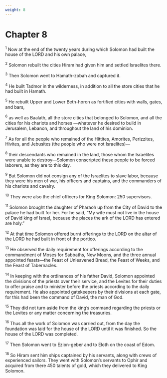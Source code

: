 ```yaml
---
weight: 8
---
```


# Chapter 8

<sup>1</sup> Now at the end of the twenty years during which Solomon had built the house of the LORD and his own palace, 

<sup>2</sup> Solomon rebuilt the cities Hiram had given him and settled Israelites there. 

<sup>3</sup> Then Solomon went to Hamath-zobah and captured it. 

<sup>4</sup> He built Tadmor in the wilderness, in addition to all the store cities that he had built in Hamath. 

<sup>5</sup> He rebuilt Upper and Lower Beth-horon as fortified cities with walls, gates, and bars, 

<sup>6</sup> as well as Baalath, all the store cities that belonged to Solomon, and all the cities for his chariots and horses —whatever he desired to build in Jerusalem, Lebanon, and throughout the land of his dominion. 

<sup>7</sup> As for all the people who remained of the Hittites, Amorites, Perizzites, Hivites, and Jebusites (the people who were not Israelites)— 

<sup>8</sup> their descendants who remained in the land, those whom the Israelites were unable to destroy—Solomon conscripted these people to be forced laborers, as they are to this day. 

<sup>9</sup> But Solomon did not consign any of the Israelites to slave labor, because they were his men of war, his officers and captains, and the commanders of his chariots and cavalry. 

<sup>10</sup> They were also the chief officers for King Solomon: 250 supervisors. 

<sup>11</sup> Solomon brought the daughter of Pharaoh up from the City of David to the palace he had built for her. For he said, “My wife must not live in the house of David king of Israel, because the places the ark of the LORD has entered are holy.” 

<sup>12</sup> At that time Solomon offered burnt offerings to the LORD on the altar of the LORD he had built in front of the portico. 

<sup>13</sup> He observed the daily requirement for offerings according to the commandment of Moses for Sabbaths, New Moons, and the three annual appointed feasts—the Feast of Unleavened Bread, the Feast of Weeks, and the Feast of Tabernacles. 

<sup>14</sup> In keeping with the ordinances of his father David, Solomon appointed the divisions of the priests over their service, and the Levites for their duties to offer praise and to minister before the priests according to the daily requirement. He also appointed gatekeepers by their divisions at each gate, for this had been the command of David, the man of God. 

<sup>15</sup> They did not turn aside from the king’s command regarding the priests or the Levites or any matter concerning the treasuries. 

<sup>16</sup> Thus all the work of Solomon was carried out, from the day the foundation was laid for the house of the LORD until it was finished. So the house of the LORD was completed. 

<sup>17</sup> Then Solomon went to Ezion-geber and to Eloth on the coast of Edom. 

<sup>18</sup> So Hiram sent him ships captained by his servants, along with crews of experienced sailors. They went with Solomon’s servants to Ophir and acquired from there 450 talents of gold, which they delivered to King Solomon. 


